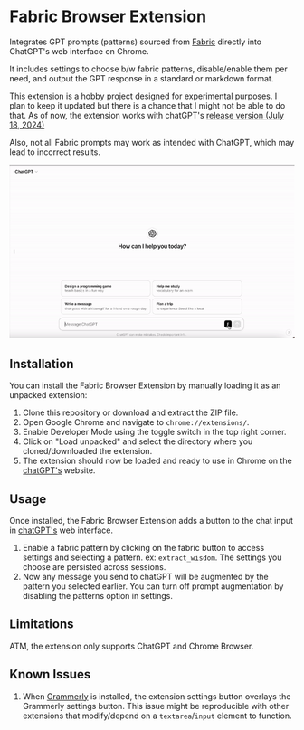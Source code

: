# Fabric Browser Extension

Integrates GPT prompts (patterns) sourced from [Fabric](https://github.com/danielmiessler/fabric) directly into ChatGPT's web interface on Chrome.

It includes settings to choose b/w fabric patterns, disable/enable them per need, and output the GPT response in a standard or markdown format.

This extension is a hobby project designed for experimental purposes. I plan to keep it updated but there is a chance that I might not be able to do that. As of now, the extension works with chatGPT's [release version (July 18, 2024)](https://help.openai.com/en/articles/6825453-chatgpt-release-notes#h_5ce52d9f14)

Also, not all Fabric prompts may work as intended with ChatGPT, which may lead to incorrect results.

<div style="max-width: 720px; margin: auto">

![Demo](./resources/demo.gif)

</div>

## Installation

You can install the Fabric Browser Extension by manually loading it as an unpacked extension:

1. Clone this repository or download and extract the ZIP file.
2. Open Google Chrome and navigate to `chrome://extensions/`.
3. Enable Developer Mode using the toggle switch in the top right corner.
4. Click on "Load unpacked" and select the directory where you cloned/downloaded the extension.
5. The extension should now be loaded and ready to use in Chrome on the [chatGPT's](https://chatgpt.com/) website.

## Usage

Once installed, the Fabric Browser Extension adds a button to the chat input in [chatGPT's](https://chatgpt.com/) web interface.

1. Enable a fabric pattern by clicking on the fabric button to access settings and selecting a pattern. ex: `extract_wisdom`. The settings you choose are persisted across sessions.
2. Now any message you send to chatGPT will be augmented by the pattern you selected earlier. You can turn off prompt augmentation by disabling the patterns option in settings.

## Limitations

ATM, the extension only supports ChatGPT and Chrome Browser.

## Known Issues
1. When [Grammerly](https://www.grammarly.com/) is installed, the extension settings button overlays the Grammerly settings button. This issue might be reproducible with other extensions that modify/depend on a `textarea`/`input` element to function.